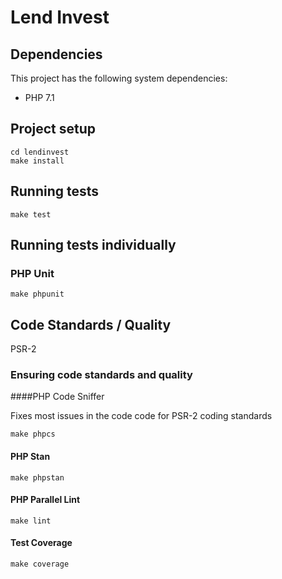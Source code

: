 # Lend Invest

## Dependencies

This project has the following system dependencies:

* PHP 7.1

## Project setup

```
cd lendinvest
make install
```

## Running tests

```
make test
```

## Running tests individually

### PHP Unit
```
make phpunit
```

## Code Standards / Quality

PSR-2

### Ensuring code standards and quality

####PHP Code Sniffer

Fixes most issues in the code code for PSR-2 coding standards

```
make phpcs
```

#### PHP Stan

```
make phpstan
```
#### PHP Parallel Lint

```
make lint
```
#### Test Coverage

```
make coverage
```
